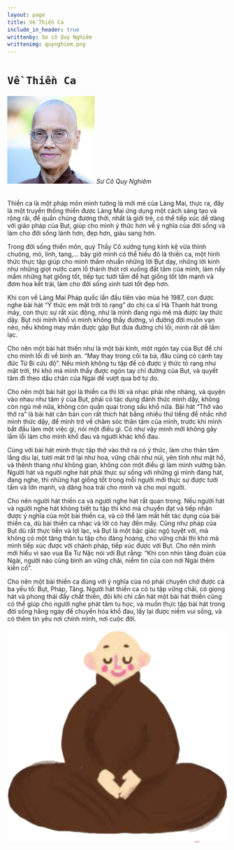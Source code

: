 ```yaml
---
layout: page
title: Về Thiền Ca
include_in_header: true
writtenby: Sư cô Quy Nghiêm
writtenimg: quynghiem.png
---
```


# `Về Thiền Ca`
###### ![](/assets/pages/sucoquynghiem.png) Sư Cô Quy Nghiêm

Thiền ca là một pháp môn mình tưởng là mới mẻ của Làng Mai, thực ra, đây là một truyền thống thiền được Làng Mai ứng dụng một cách sáng tạo và rộng rãi, để quần chúng đương thời, nhất là giới trẻ, có thể tiếp xúc dễ dàng với giáo pháp của Bụt, giúp cho mình ý thức hơn về ý nghĩa của đời sống và làm cho đời sống lành hơn, đẹp hơn, giàu sang hơn.

Trong đời sống thiền môn, quý Thầy Cô xướng tụng kinh kệ vừa thỉnh chuông, mõ, linh, tang,… bây giờ mình có thể hiểu đó là thiền ca, một hình thức thực tập giúp cho mình thấm nhuần những lời Bụt dạy, những lời kinh như những giọt nước cam lồ thánh thót rơi xuống đất tâm của mình, làm nẩy mầm những hạt giống tốt, tiếp tục tưới tẩm để hạt giống tốt lớn mạnh và đơm hoa kết trái, làm cho đời sống xinh tươi tốt đẹp hơn.

Khi con về Làng Mai Pháp quốc lần đầu tiên vào mùa hè 1987, con được nghe bài hát “Ý thức em mặt trời tỏ rạng” do chị ca sĩ Hà Thanh hát trong máy, con thực sự rất xúc động, như là mình đang ngủ mê mà được lay thức dậy. Bụt nói mình khổ vì mình không thấy đường, vì đường đời muôn vạn nẻo, nếu không may mắn được gặp Bụt đưa đường chỉ lối, mình rất dễ lầm lạc.

Cho nên một bài hát thiền như là một bài kinh, một ngón tay của Bụt để chỉ cho mình lối đi về bình an. “May thay trong cõi ta bà, đâu cũng có cánh tay đức Từ Bi cứu độ”. Nếu mình không tu tập để có được ý thức tỏ rạng như mặt trời, thì khó mà mình thấy được ngón tay chỉ đường của Bụt, và quyết tâm đi theo dấu chân của Ngài để vượt qua bờ tự do.


Cho nên một bài hát gọi là thiền ca thì lời và nhạc phải nhẹ nhàng, và quyện vào nhau như tâm ý của Bụt, phải có tác dụng đánh thức mình dậy, không còn ngủ mê nữa, không còn quằn quại trong sầu khổ nữa. Bài hát “Thở vào thở ra” là bài hát căn bản con rất thích hát bằng nhiều thứ tiếng để nhắc nhở mình thức dậy, để mình trở về chăm sóc thân tâm của mình, trước khi mình bắt đầu làm một việc gì, nói một điều gì. Có như vậy mình mới không gây lầm lỗi làm cho mình khổ đau và người khác khổ đau.

Cùng với bài hát mình thực tập thở vào thở ra có ý thức, làm cho thân tâm lắng dịu lại, tươi mát trở lại như hoa, vững chãi như núi, yên tĩnh như mặt hồ, và thênh thang như không gian, không còn một điều gì làm mình vướng bận. Người hát và người nghe hát phải thực sự sống với những gì mình đang hát, đang nghe, thì những hạt giống tốt trong mỗi người mới thực sự được tưới tẩm và lớn mạnh, và dâng hoa trái cho mình và cho mọi người.

Cho nên người hát thiền ca và người nghe hát rất quan trọng. Nếu người hát và người nghe hát không biết tu tập thì khó mà chuyển đạt và tiếp nhận được ý nghĩa của một bài thiền ca, và có thể làm mất hết tác dụng của bài thiền ca, dù bài thiền ca nhạc và lời có hay đến mấy. Cũng như pháp của Bụt dù rất thực tiễn và lợi lạc, và Bụt là một bậc giác ngộ tuyệt vời, mà không có một tăng thân tu tập cho đàng hoàng, cho vững chãi thì khó mà mình tiếp xúc được với chánh pháp, tiếp xúc được với Bụt. Cho nên mình mới hiểu vì sao vua Ba Tư Nặc nói với Bụt rằng: “Khi con nhìn tăng đoàn của Ngài, người nào cũng bình an vững chãi, niềm tin của con nơi Ngài thêm kiên cố”.

Cho nên một bài thiền ca đúng với ý nghĩa của nó phải chuyên chở được cả ba yếu tố: Bụt, Pháp, Tăng. Người hát thiền ca có tu tập vững chãi, có giọng hát và phong thái đầy chất thiền, đôi khi chỉ cần hát một bài hát thiền cũng có thể giúp cho người nghe phát tâm tu học, và muốn thực tập bài hát trong đời sống hằng ngày để chuyển hóa khổ đau, lấy lại được niềm vui sống, và có thêm tin yêu nơi chính mình, nơi cuộc đời.
<br>

###### ![Alt text](/assets/pages/suco.png)
